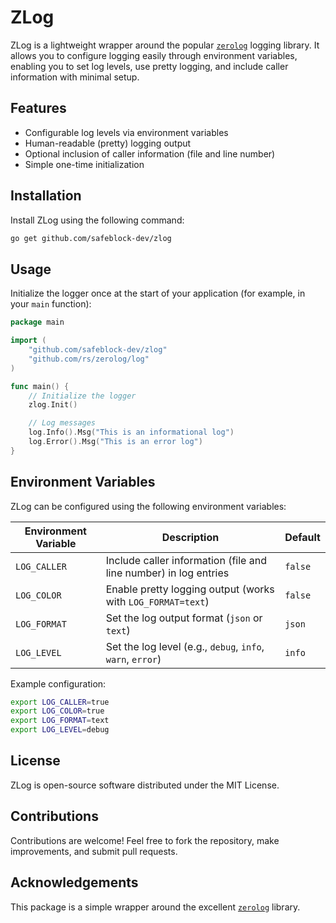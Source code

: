 # ZLog

ZLog is a lightweight wrapper around the popular [`zerolog`](https://github.com/rs/zerolog) logging library. It allows you to configure logging easily through environment variables, enabling you to set log levels, use pretty logging, and include caller information with minimal setup.

## Features

- Configurable log levels via environment variables
- Human-readable (pretty) logging output
- Optional inclusion of caller information (file and line number)
- Simple one-time initialization

## Installation

Install ZLog using the following command:

```bash
go get github.com/safeblock-dev/zlog
```

## Usage

Initialize the logger once at the start of your application (for example, in your `main` function):

```go
package main

import (
    "github.com/safeblock-dev/zlog"
    "github.com/rs/zerolog/log"
)

func main() {
    // Initialize the logger
    zlog.Init()

    // Log messages
    log.Info().Msg("This is an informational log")
    log.Error().Msg("This is an error log")
}
```

## Environment Variables

ZLog can be configured using the following environment variables:

| Environment Variable | Description                                                              | Default |
|----------------------|--------------------------------------------------------------------------|---------|
| `LOG_CALLER`         | Include caller information (file and line number) in log entries         | `false` |
| `LOG_COLOR`          | Enable pretty logging output (works with `LOG_FORMAT=text`)              | `false` |
| `LOG_FORMAT`         | Set the log output format (`json` or `text`)                             | `json`  |
| `LOG_LEVEL`          | Set the log level (e.g., `debug`, `info`, `warn`, `error`)                | `info`  |

Example configuration:

```bash
export LOG_CALLER=true
export LOG_COLOR=true
export LOG_FORMAT=text
export LOG_LEVEL=debug
```

## License

ZLog is open-source software distributed under the MIT License.

## Contributions

Contributions are welcome! Feel free to fork the repository, make improvements, and submit pull requests.

## Acknowledgements

This package is a simple wrapper around the excellent [`zerolog`](https://github.com/rs/zerolog) library.
